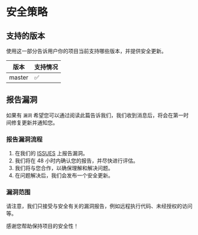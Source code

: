 # 安全策略

## 支持的版本

使用这一部分告诉用户你的项目当前支持哪些版本，并提供安全更新。

| 版本   | 支持情况           |
| ------- | ------------------ |
| master   | :white_check_mark: |

## 报告漏洞

如果有 `漏洞` 希望您可以通过阅读此篇告诉我们，我们收到消息后，将会在第一时间修复更新并通知您。


### 报告漏洞流程

1. 在我们的 [ISSUES](https://github.com/fund-stock/fund-stock/issues) 上报告漏洞。
2. 我们将在 48 小时内确认您的报告，并尽快进行评估。
3. 我们将与您合作，以确保理解和解决问题。
4. 在问题解决后，我们会发布一个安全更新。

### 漏洞范围

请注意，我们只接受与安全有关的漏洞报告，例如远程执行代码、未经授权的访问等。

感谢您帮助保持项目的安全性！
